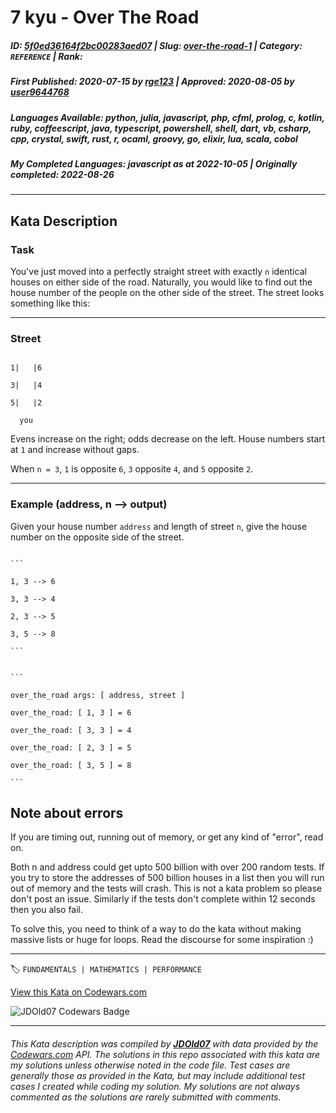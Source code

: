 # 7 kyu - Over The Road

##### **ID**: [5f0ed36164f2bc00283aed07](https://www.codewars.com/kata/5f0ed36164f2bc00283aed07) | **Slug**: [over-the-road-1](https://www.codewars.com/kata/5f0ed36164f2bc00283aed07) | **Category**: `REFERENCE` | **Rank**: <span style="color:white">7 kyu</span>

##### **First Published**: 2020-07-15 ***by*** [rge123](https://www.codewars.com/users/rge123) | **Approved**: 2020-08-05 ***by*** [user9644768](https://www.codewars.com/users/user9644768)

##### **Languages Available**: python, julia, javascript, php, cfml, prolog, c, kotlin, ruby, coffeescript, java, typescript, powershell, shell, dart, vb, csharp, cpp, crystal, swift, rust, r, ocaml, groovy, go, elixir, lua, scala, cobol

##### **My Completed Languages**: javascript ***as at*** 2022-10-05 | **Originally completed**: 2022-08-26

---

## Kata Description


### Task

You've just moved into a perfectly straight street with exactly ```n``` identical houses on either side of the road. Naturally, you would like to find out the house number of the people on the other side of the street. The street looks something like this:





--------------------

### Street

```

1|   |6

3|   |4

5|   |2

  you

```



Evens increase on the right; odds decrease on the left. House numbers start at ```1``` and increase without gaps.

When ```n = 3```, ```1``` is opposite ```6```, ```3``` opposite ```4```, and ```5``` opposite ```2```. 



-----------------

### Example (address, n --> output)

Given your house number ```address``` and length of street ```n```, give the house number on the opposite side of the street.



~~~if-not:shell

```

1, 3 --> 6

3, 3 --> 4

2, 3 --> 5

3, 5 --> 8

```

~~~



~~~if:shell

```

over_the_road args: [ address, street ]

over_the_road: [ 1, 3 ] = 6

over_the_road: [ 3, 3 ] = 4

over_the_road: [ 2, 3 ] = 5

over_the_road: [ 3, 5 ] = 8

```

~~~



## Note about errors

If you are timing out, running out of memory, or get any kind of "error", read on.

Both n and address could get upto 500 billion with over 200 random tests. If you try to store the addresses of 500 billion houses in a list then you will run out of memory and the tests will crash. This is not a kata problem so please don't post an issue. Similarly if the tests don't complete within 12 seconds then you also fail. 



To solve this, you need to think of a way to do the kata without making massive lists or huge for loops. Read the discourse for some inspiration :)







---


🏷 `FUNDAMENTALS | MATHEMATICS | PERFORMANCE`


[View this Kata on Codewars.com](https://www.codewars.com/kata/5f0ed36164f2bc00283aed07)

![](https://www.codewars.com/users/jdold07/badges/large "JDOld07 Codewars Badge")

---

###### *This Kata description was compiled by [**JDOld07**](https://tpstech.dev) with data provided by the [Codewars.com](https://www.codewars.com) API.  The solutions in this repo associated with this kata are my solutions unless otherwise noted in the code file.  Test cases are generally those as provided in the Kata, but may include additional test cases I created while coding my solution.  My solutions are not always commented as the solutions are rarely submitted with comments.*
